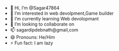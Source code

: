- 👋 Hi, I’m @Sagar47864
- 👀 I’m interested in web devolpment,Game builder
- 🌱 I’m currently learning Web devolopmant
- 💞️ I’m looking to collaborate on 
- 📫 sagardipdebnath@gmail,com
- 😄 Pronouns: He/Him
- ⚡ Fun fact: I am lazy

